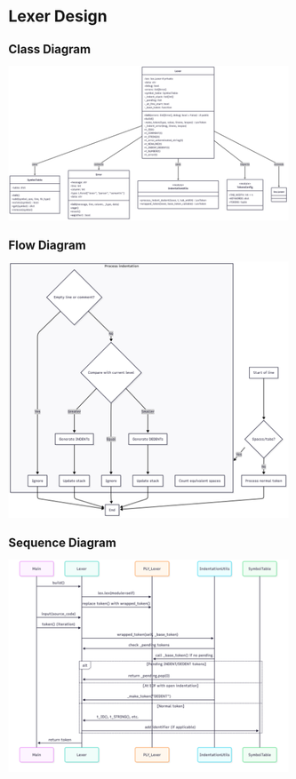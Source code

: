 # Lexer Design

## Class Diagram

![class_diagram](imgs/lexer_classes.png)

## Flow Diagram

![flow_diagram](imgs/lexer_flow.png)

## Sequence Diagram

![seq_diagram](imgs/lexer_seq.png)
